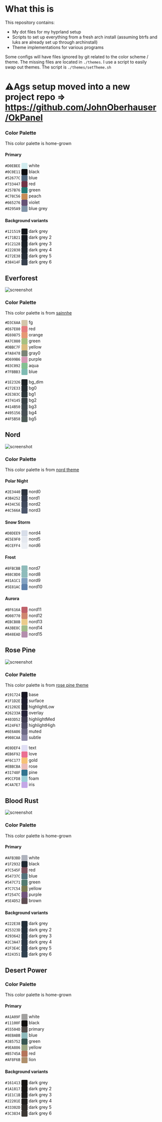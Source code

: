 # What this is
This repository contains:
- My dot files for my hyprland setup
- Scripts to set up everything from a fresh arch install (assuming btrfs and luks are already set up through archinstall)
- Theme implementations for various programs

Some configs will have files ignored by git related to the color scheme / theme.  The missing files 
are located in `./themes`.  I use a script to easily swap out themes.
The script is `./themes/setTheme.sh`

# ⚠️Ags setup moved into a new project repo => https://github.com/JohnOberhauser/OkPanel

### Color Palette

This color palette is home-grown

#### Primary
`#D0EBEE` <img src=".colors/varda/D0EBEE.svg" width="20" height="20" style="vertical-align: middle;"/> white  
`#0C0E11` <img src=".colors/varda/0C0E11.svg" width="20" height="20" style="vertical-align: middle;"/> black  
`#52677C` <img src=".colors/varda/52677C.svg" width="20" height="20" style="vertical-align: middle;"/> blue  
`#733447` <img src=".colors/varda/733447.svg" width="20" height="20" style="vertical-align: middle;"/> red  
`#257B76` <img src=".colors/varda/257B76.svg" width="20" height="20" style="vertical-align: middle;"/> green  
`#C78C56` <img src=".colors/varda/C78C56.svg" width="20" height="20" style="vertical-align: middle;"/> peach  
`#665276` <img src=".colors/varda/665276.svg" width="20" height="20" style="vertical-align: middle;"/> violet  
`#8295A9` <img src=".colors/varda/8295A9.svg" width="20" height="20" style="vertical-align: middle;"/> blue grey

#### Background variants 
`#121519` <img src=".colors/varda/121519.svg" width="20" height="20" style="vertical-align: middle;"/> dark grey  
`#171B21` <img src=".colors/varda/171B21.svg" width="20" height="20" style="vertical-align: middle;"/> dark grey 2   
`#1C2128` <img src=".colors/varda/1C2128.svg" width="20" height="20" style="vertical-align: middle;"/> dark grey 3    
`#222830` <img src=".colors/varda/222830.svg" width="20" height="20" style="vertical-align: middle;"/> dark grey 4  
`#272E38` <img src=".colors/varda/272E38.svg" width="20" height="20" style="vertical-align: middle;"/> dark grey 5  
`#38414F` <img src=".colors/varda/38414F.svg" width="20" height="20" style="vertical-align: middle;"/> dark grey 6

## Everforest

![screenshot](.screenshots/everforest.png)

### Color Palette

This color palette is from [sainnhe](https://github.com/sainnhe/everforest?tab=readme-ov-file)

`#D3C6AA` <img src=".colors/everforest/D3C6AA.svg" width="20" height="20" style="vertical-align: middle;"/> fg  
`#E67E80` <img src=".colors/everforest/E67E80.svg" width="20" height="20" style="vertical-align: middle;"/> red  
`#E69875` <img src=".colors/everforest/E69875.svg" width="20" height="20" style="vertical-align: middle;"/> orange  
`#A7C080` <img src=".colors/everforest/A7C080.svg" width="20" height="20" style="vertical-align: middle;"/> green  
`#DBBC7F` <img src=".colors/everforest/DBBC7F.svg" width="20" height="20" style="vertical-align: middle;"/> yellow  
`#7A8478` <img src=".colors/everforest/7A8478.svg" width="20" height="20" style="vertical-align: middle;"/> gray0  
`#D699B6` <img src=".colors/everforest/D699B6.svg" width="20" height="20" style="vertical-align: middle;"/> purple  
`#83C092` <img src=".colors/everforest/83C092.svg" width="20" height="20" style="vertical-align: middle;"/> aqua  
`#7FBBB3` <img src=".colors/everforest/7FBBB3.svg" width="20" height="20" style="vertical-align: middle;"/> blue  

`#1E2326` <img src=".colors/everforest/1E2326.svg" width="20" height="20" style="vertical-align: middle;"/> bg_dim  
`#272E33` <img src=".colors/everforest/272E33.svg" width="20" height="20" style="vertical-align: middle;"/> bg0  
`#2E383C` <img src=".colors/everforest/2E383C.svg" width="20" height="20" style="vertical-align: middle;"/> bg1  
`#374145` <img src=".colors/everforest/374145.svg" width="20" height="20" style="vertical-align: middle;"/> bg2  
`#414B50` <img src=".colors/everforest/414B50.svg" width="20" height="20" style="vertical-align: middle;"/> bg3  
`#495156` <img src=".colors/everforest/495156.svg" width="20" height="20" style="vertical-align: middle;"/> bg4  
`#4F5B58` <img src=".colors/everforest/4F5B58.svg" width="20" height="20" style="vertical-align: middle;"/> bg5  

## Nord

![screenshot](.screenshots/nord.png)

### Color Palette

This color palette is from [nord theme](https://www.nordtheme.com/)

#### Polar Night

`#2E3440` <img src=".colors/nord/2E3440.svg" width="20" height="20" style="vertical-align: middle;"/> nord0  
`#3B4252` <img src=".colors/nord/3B4252.svg" width="20" height="20" style="vertical-align: middle;"/> nord1  
`#434C5E` <img src=".colors/nord/434C5E.svg" width="20" height="20" style="vertical-align: middle;"/> nord2  
`#4C566A` <img src=".colors/nord/4C566A.svg" width="20" height="20" style="vertical-align: middle;"/> nord3  

#### Snow Storm

`#D8DEE9` <img src=".colors/nord/D8DEE9.svg" width="20" height="20" style="vertical-align: middle;"/> nord4  
`#E5E9F0` <img src=".colors/nord/E5E9F0.svg" width="20" height="20" style="vertical-align: middle;"/> nord5  
`#ECEFF4` <img src=".colors/nord/ECEFF4.svg" width="20" height="20" style="vertical-align: middle;"/> nord6  

#### Frost

`#8FBCBB` <img src=".colors/nord/8FBCBB.svg" width="20" height="20" style="vertical-align: middle;"/> nord7  
`#88C0D0` <img src=".colors/nord/8FBCBB.svg" width="20" height="20" style="vertical-align: middle;"/> nord8  
`#81A1C1` <img src=".colors/nord/81A1C1.svg" width="20" height="20" style="vertical-align: middle;"/> nord9  
`#5E81AC` <img src=".colors/nord/5E81AC.svg" width="20" height="20" style="vertical-align: middle;"/> nord10  

#### Aurora

`#BF616A` <img src=".colors/nord/BF616A.svg" width="20" height="20" style="vertical-align: middle;"/> nord11  
`#D08770` <img src=".colors/nord/D08770.svg" width="20" height="20" style="vertical-align: middle;"/> nord12  
`#EBCB8B` <img src=".colors/nord/EBCB8B.svg" width="20" height="20" style="vertical-align: middle;"/> nord13  
`#A3BE8C` <img src=".colors/nord/A3BE8C.svg" width="20" height="20" style="vertical-align: middle;"/> nord14  
`#B48EAD` <img src=".colors/nord/B48EAD.svg" width="20" height="20" style="vertical-align: middle;"/> nord15  

## Rose Pine

![screenshot](.screenshots/rosepine.png)

### Color Palette

This color palette is from [rose pine theme](https://rosepinetheme.com/)

`#191724` <img src=".colors/rosepine/191724.svg" width="20" height="20" style="vertical-align: middle;"/> base  
`#1F1D2E` <img src=".colors/rosepine/1F1D2E.svg" width="20" height="20" style="vertical-align: middle;"/> surface  
`#21202E` <img src=".colors/rosepine/21202E.svg" width="20" height="20" style="vertical-align: middle;"/> highlightLow  
`#26233A` <img src=".colors/rosepine/26233A.svg" width="20" height="20" style="vertical-align: middle;"/> overlay  
`#403D52` <img src=".colors/rosepine/403D52.svg" width="20" height="20" style="vertical-align: middle;"/> highlightMed  
`#524F67` <img src=".colors/rosepine/524F67.svg" width="20" height="20" style="vertical-align: middle;"/> highlightHigh   
`#6E6A86` <img src=".colors/rosepine/6E6A86.svg" width="20" height="20" style="vertical-align: middle;"/> muted  
`#908CAA` <img src=".colors/rosepine/908CAA.svg" width="20" height="20" style="vertical-align: middle;"/> subtle  

`#E0DEF4` <img src=".colors/rosepine/E0DEF4.svg" width="20" height="20" style="vertical-align: middle;"/> text  
`#EB6F92` <img src=".colors/rosepine/EB6F92.svg" width="20" height="20" style="vertical-align: middle;"/> love  
`#F6C177` <img src=".colors/rosepine/F6C177.svg" width="20" height="20" style="vertical-align: middle;"/> gold  
`#EBBCBA` <img src=".colors/rosepine/EBBCBA.svg" width="20" height="20" style="vertical-align: middle;"/> rose  
`#31748F` <img src=".colors/rosepine/31748F.svg" width="20" height="20" style="vertical-align: middle;"/> pine  
`#9CCFD8` <img src=".colors/rosepine/9CCFD8.svg" width="20" height="20" style="vertical-align: middle;"/> foam  
`#C4A7E7` <img src=".colors/rosepine/C4A7E7.svg" width="20" height="20" style="vertical-align: middle;"/> iris  

## Blood Rust

![screenshot](.screenshots/bloodrust.png)

### Color Palette

This color palette is home-grown

#### Primary
`#AFB3BD` <img src=".colors/bloodrust/AFB3BD.svg" width="20" height="20" style="vertical-align: middle;"/> white  
`#1F2932` <img src=".colors/bloodrust/1F2932.svg" width="20" height="20" style="vertical-align: middle;"/> black  
`#7C545F` <img src=".colors/bloodrust/7C545F.svg" width="20" height="20" style="vertical-align: middle;"/> red  
`#54737C` <img src=".colors/bloodrust/54737C.svg" width="20" height="20" style="vertical-align: middle;"/> blue  
`#547C71` <img src=".colors/bloodrust/547C71.svg" width="20" height="20" style="vertical-align: middle;"/> green  
`#7C7C54` <img src=".colors/bloodrust/7C7C54.svg" width="20" height="20" style="vertical-align: middle;"/> yellow  
`#72547C` <img src=".colors/bloodrust/72547C.svg" width="20" height="20" style="vertical-align: middle;"/> purple    
`#5E4D52` <img src=".colors/bloodrust/5E4D52.svg" width="20" height="20" style="vertical-align: middle;"/> brown

#### Background variants
`#222E38` <img src=".colors/bloodrust/222E38.svg" width="20" height="20" style="vertical-align: middle;"/> dark grey  
`#25323D` <img src=".colors/bloodrust/25323D.svg" width="20" height="20" style="vertical-align: middle;"/> dark grey 2   
`#293642` <img src=".colors/bloodrust/293642.svg" width="20" height="20" style="vertical-align: middle;"/> dark grey 3    
`#2C3A47` <img src=".colors/bloodrust/2C3A47.svg" width="20" height="20" style="vertical-align: middle;"/> dark grey 4  
`#2F3E4C` <img src=".colors/bloodrust/2F3E4C.svg" width="20" height="20" style="vertical-align: middle;"/> dark grey 5  
`#324351` <img src=".colors/bloodrust/324351.svg" width="20" height="20" style="vertical-align: middle;"/> dark grey 6

## Desert Power

### Color Palette

This color palette is home-grown

#### Primary
`#A1A09F` <img src=".colors/desertpower/A1A09F.svg" width="20" height="20" style="vertical-align: middle;"/> white  
`#11100F` <img src=".colors/desertpower/11100F.svg" width="20" height="20" style="vertical-align: middle;"/> black  
`#55504D` <img src=".colors/desertpower/55504D.svg" width="20" height="20" style="vertical-align: middle;"/> primary    
`#8EBABB` <img src=".colors/desertpower/8EBABB.svg" width="20" height="20" style="vertical-align: middle;"/> blue  
`#385752` <img src=".colors/desertpower/385752.svg" width="20" height="20" style="vertical-align: middle;"/> green  
`#9EA886` <img src=".colors/desertpower/9EA886.svg" width="20" height="20" style="vertical-align: middle;"/> yellow  
`#B5745A` <img src=".colors/desertpower/B5745A.svg" width="20" height="20" style="vertical-align: middle;"/> red    
`#AF8F6B` <img src=".colors/desertpower/AF8F6B.svg" width="20" height="20" style="vertical-align: middle;"/> lion    


#### Background variants
`#161413` <img src=".colors/desertpower/161413.svg" width="20" height="20" style="vertical-align: middle;"/> dark grey  
`#1A1817` <img src=".colors/desertpower/1A1817.svg" width="20" height="20" style="vertical-align: middle;"/> dark grey 2   
`#1E1C1B` <img src=".colors/desertpower/1E1C1B.svg" width="20" height="20" style="vertical-align: middle;"/> dark grey 3    
`#22201E` <img src=".colors/desertpower/22201E.svg" width="20" height="20" style="vertical-align: middle;"/> dark grey 4    
`#33302D` <img src=".colors/desertpower/33302D.svg" width="20" height="20" style="vertical-align: middle;"/> dark grey 5    
`#3C3834` <img src=".colors/desertpower/3C3834.svg" width="20" height="20" style="vertical-align: middle;"/> dark grey 6    
